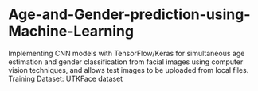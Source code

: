 # Age-and-Gender-prediction-using-Machine-Learning
Implementing CNN models with TensorFlow/Keras for simultaneous age estimation and gender classification from facial images using computer vision techniques, and allows test images to be uploaded from local files.
Training Dataset: UTKFace dataset
